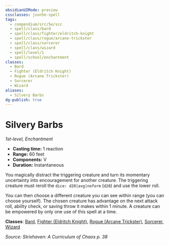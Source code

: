 ```yaml
---
obsidianUIMode: preview
cssclasses: json5e-spell
tags:
  - compendium/src/5e/scc
  - spell/class/bard
  - spell/class/fighter/eldritch-knight
  - spell/class/rogue/arcane-trickster
  - spell/class/sorcerer
  - spell/class/wizard
  - spell/level/1
  - spell/school/enchantment
classes:
  - Bard
  - Fighter (Eldritch Knight)
  - Rogue (Arcane Trickster)
  - Sorcerer
  - Wizard
aliases:
  - Silvery Barbs
dg-publish: true
---
```

# Silvery Barbs
*1st-level, Enchantment*  

- **Casting time:** 1 reaction
- **Range:** 60 feet
- **Components:** V
- **Duration:** Instantaneous

You magically distract the triggering creature and turn its momentary uncertainty into encouragement for another creature. The triggering creature must reroll the `dice: d20|avg|noform` (`d20`) and use the lower roll.

You can then choose a different creature you can see within range (you can choose yourself). The chosen creature has advantage on the next attack roll, ability check, or saving throw it makes within 1 minute. A creature can be empowered by only one use of this spell at a time.

**Classes**: [Bard](/Admin/CLI/classes/bard.md), [Fighter (Eldritch Knight)](/Admin/CLI/classes/fighter-eldritch-knight.md), [Rogue (Arcane Trickster)](/Admin/CLI/classes/rogue-arcane-trickster.md), [Sorcerer](/Admin/CLI/classes/sorcerer.md), [Wizard](/Admin/CLI/classes/wizard.md)

*Source: Strixhaven: A Curriculum of Chaos p. 38*